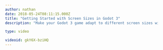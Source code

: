 ```yaml
---
author: nathan
date: 2018-05-24T08:11:15.000Z
title: "Getting Started with Screen Sizes in Godot 3"
description: "Make your Godot 3 game adapt to different screen sizes with this tutorial! It's Guilherme's first video on the channel.   "

type: video

videoid: gkY6X-bziHQ
---
```


